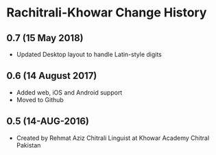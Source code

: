 Rachitrali-Khowar Change History
================================

0.7 (15 May 2018)
-----------------
* Updated Desktop layout to handle Latin-style digits

0.6 (14 August 2017)
-----------------

* Added web, iOS and Android support
* Moved to Github


0.5 (14-AUG-2016)
-----------------
* Created by Rehmat Aziz Chitrali Linguist at Khowar Academy Chitral Pakistan
